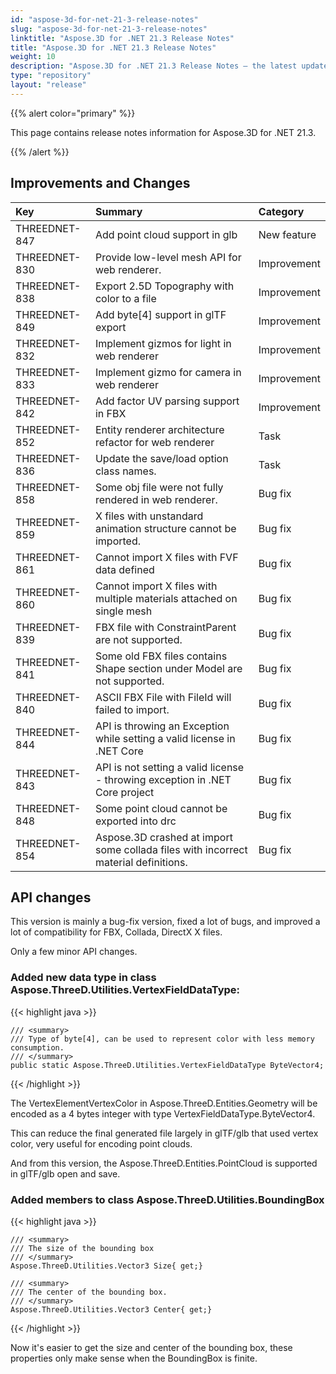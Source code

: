 ```yaml
---
id: "aspose-3d-for-net-21-3-release-notes"
slug: "aspose-3d-for-net-21-3-release-notes"
linktitle: "Aspose.3D for .NET 21.3 Release Notes"
title: "Aspose.3D for .NET 21.3 Release Notes"
weight: 10
description: "Aspose.3D for .NET 21.3 Release Notes – the latest updates and fixes."
type: "repository"
layout: "release"
---
```


{{% alert color="primary" %}}

This page contains release notes information for Aspose.3D for .NET 21.3.

{{% /alert %}}
## **Improvements and Changes**

|**Key**|**Summary**|**Category**|
| :- | :- | :- |
| THREEDNET-847 | Add point cloud support in glb | New feature | 
| THREEDNET-830 | Provide low-level mesh API for web renderer. | Improvement | 
| THREEDNET-838 | Export 2.5D Topography with color to a file | Improvement | 
| THREEDNET-849 | Add byte[4] support in glTF export | Improvement | 
| THREEDNET-832 | Implement gizmos for light in web renderer | Improvement | 
| THREEDNET-833 | Implement gizmo for camera in web renderer | Improvement | 
| THREEDNET-842 | Add factor UV parsing support in FBX | Improvement | 
| THREEDNET-852 | Entity renderer architecture refactor for web renderer | Task | 
| THREEDNET-836 | Update the save/load option class names. | Task | 
| THREEDNET-858 | Some obj file were not fully rendered in web renderer. | Bug fix | 
| THREEDNET-859 | X files with unstandard animation structure cannot be imported. | Bug fix | 
| THREEDNET-861 | Cannot import X files with FVF data defined | Bug fix | 
| THREEDNET-860 | Cannot import X files with multiple materials attached on single mesh | Bug fix | 
| THREEDNET-839 | FBX file with ConstraintParent are not supported. | Bug fix | 
| THREEDNET-841 | Some old FBX files contains Shape section under Model are not supported. | Bug fix | 
| THREEDNET-840 | ASCII FBX File with FileId will failed to import. | Bug fix | 
| THREEDNET-844 | API is throwing an Exception while setting a valid license in .NET Core | Bug fix | 
| THREEDNET-843 | API is not setting a valid license - throwing exception in .NET Core project | Bug fix | 
| THREEDNET-848 | Some point cloud cannot be exported into drc | Bug fix | 
| THREEDNET-854 | Aspose.3D crashed at import some collada files with incorrect material definitions. | Bug fix | 


## API changes ##


This version is mainly a bug-fix version, fixed a lot of bugs, and improved a lot of compatibility for FBX, Collada, DirectX X files.


Only a few minor API changes.

### Added new data type in class Aspose.ThreeD.Utilities.VertexFieldDataType:

{{< highlight java >}}

    /// <summary>
    /// Type of byte[4], can be used to represent color with less memory consumption.
    /// </summary>
    public static Aspose.ThreeD.Utilities.VertexFieldDataType ByteVector4;

{{< /highlight >}}

The VertexElementVertexColor in Aspose.ThreeD.Entities.Geometry will be encoded as a 4 bytes integer with type VertexFieldDataType.ByteVector4.

This can reduce the final generated file largely in glTF/glb that used vertex color, very useful for encoding point clouds.

And from this version, the Aspose.ThreeD.Entities.PointCloud is supported in glTF/glb open and save.



### Added members to class Aspose.ThreeD.Utilities.BoundingBox 


{{< highlight java >}}


    /// <summary>
    /// The size of the bounding box
    /// </summary>
    Aspose.ThreeD.Utilities.Vector3 Size{ get;}

    /// <summary>
    /// The center of the bounding box.
    /// </summary>
    Aspose.ThreeD.Utilities.Vector3 Center{ get;}

{{< /highlight >}}

Now it's easier to get the size and center of the bounding box, these properties only make sense when the BoundingBox is finite.

